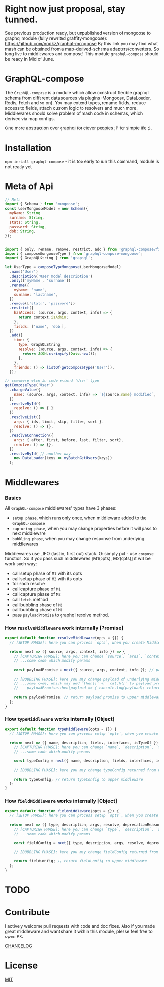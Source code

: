 # Right now just proposal, stay tunned.
See previous production ready, but unpublished version of mongoose to graphql module (fully rewrited graffity-mongoose): https://github.com/nodkz/graphql-mongoose
By this link you may find what mash can be obtained from a map-derived-schema adapters/converters.
So long live to middlewares and compose! 
This module `graphql-compose` should be ready in Mid of June.


GraphQL-compose
======================

The `GraphQL-compose` is a module which allow construct flexible graphql schema from different data sources via plugins (Mongoose, DataLoader, Redis, Fetch and so on).
You may extend types, rename fields, reduce access to fields, attach custom logic to resolvers and much more.
Middlewares should solve problem of mash code in schemas, which derived via map configs. 

One more abstraction over graphql for clever peoples ;P for simple life ;).


Installation
============

`npm install graphql-compose` - it is too early to run this command, module is not ready yet 


Meta of Api
===========
```js
// Meta
import { Schema } from 'mongoose';
const UserMongooseModel = new Schema({
  myName: String,
  surname: String,
  stats: String,
  password: String,
  dob: String,
});


import { only, rename, remove, restrict, add } from 'graphql-compose/fields';
import { composeMongooseType } from 'graphql-compose-mongoose';
import { GraphQLString } from 'graphql';

let UserType = composeTypeMongoose(UserMongooseModel)
  .name('User')
  .description('User model description')
  .only(['myName', 'surname'])
  .rename({
    myName: 'name',
    surname: 'lastname',
  })
  .remove(['stats', 'password'])
  .restrict({
    hasAccess: (source, args, context, info) => {
      return context.isAdmin;
    },
    fields: ['name', 'dob'],
  })
  .add({
    time: {
      type: GraphQLString,
      resolve: (source, args, context, info) => {
        return JSON.stringify(Date.now());
      },
    },
    friends: () => listOf(getComposeType('User')),
  });

// somewere else in code extend `User` type 
getComposeType('User')
  .changeValue({
    name: (source, args, context, info) => `${source.name} modified`,
  })
  .resolveById({
    resolve: () => { }
  })
  .resolveList({
    args: { ids, limit, skip, filter, sort },
    resolve: () => {},
  })
  .resolveConnection({
    args: { after, first, before, last, filter, sort},
    resolve: () => {},
  })
  .resolveById( // another way
    new DataLoader(keys => myBatchGetUsers(keys))
  );
```


Middlewares
===========

### Basics
All `GraphQL-compose` middlewares' types have 3 phases: 
- `setup phase`, which runs only once, when middleware added to the `GraphQL-compose` 
- `capturing phase`, when you may change properties before it will pass to next middleware
- `bubbling phase`, when you may change response from underlying middlewares

Middlewares use LIFO (last in, first out) stack. Or simply put - use `compose` function. So if you pass such middlewares [M1(opts), M2(opts)] it will be work such way:
- call setup phase of `M1` with its opts
- call setup phase of `M2` with its opts
- for each resolve
 - call capture phase of `M1`
 - call capture phase of `M2`
 - call `fetch` method
 - call bubbling phase of `M2`
 - call bubbling phase of `M1`
 - pass `payloadPromise` to graphql resolve method.
 

### How `resolveMiddleware` work internally [Promise]
```js
export default function resolveMiddleware(opts = {}) {
  // [SETUP PHASE]: here you can process `opts`, when you create Middleware
  
  return next => ({ source, args, context, info }) => {
    // [CAPTURING PHASE]: here you can change `source`, `args`, `context`, `info` before it will pass to `next` resolve function.
    // ...some code which modify params
    
    const payloadPromise = next({ source, args, context, info }); // pass request to following middleware and get response promise from it
    
    // [BUBBLING PHASE]: here you may change payload of underlying middlewares, via promise syntax 
    // ...some code, which may add `then()` or `catch()` to payload promise
    //    payloadPromise.then(payload => { console.log(payload); return payload; })
    
    return payloadPromise; // return payload promise to upper middleware 
  };
}
```

### How `typeMiddleware` works internally [Object]
```js
export default function typeMiddleware(opts = {}) {
  // [SETUP PHASE]: here you can process setup `opts`, when you create Middleware
  
  return next => ({ name, description, fields, interfaces, isTypeOf }) => {
    // [CAPTURING PHASE]: here you can change `name`, `description`, `fields`, `interfaces`, `isTypeOf` before it will pass to `next` middleware.
    // ...some code which modify params
    
    const typeConfig = next({ name, description, fields, interfaces, isTypeOf }); // passing config data to underlying middleware
    
    // [BUBBLING PHASE]: here you may change typeConfig returned from underlying middlewares.
    
    return typeConfig; // return typeConfig to upper middleware 
  };
}
```

### How `fieldMiddleware` works internally [Object]
```js
export default function fieldMiddleware(opts = {}) {
  // [SETUP PHASE]: here you can process setup `opts`, when you create Middleware
  
  return next => ({ type, description, args, resolve, deprecationReason }) => {
    // [CAPTURING PHASE]: here you can change `type`, `description`, `args`, `resolve`, `deprecationReason` before it will pass to `next` middleware.
    // ...some code which modify params
    
    const fieldConfig = next({ type, description, args, resolve, deprecationReason }); // passing config data to underlying middleware
    
    // [BUBBLING PHASE]: here you may change fieldConfig returned from underlying middlewares.
    
    return fieldConfig; // return fieldConfig to upper middleware 
  };
}
```


TODO
====


Contribute
==========
I actively welcome pull requests with code and doc fixes. 
Also if you made great middleware and want share it within this module, please feel free to open PR.

[CHANGELOG](https://github.com/nodkz/graphql-compose/blob/master/CHANGELOG.md)

License
=======
[MIT](https://github.com/nodkz/graphql-compose/blob/master/LICENSE.md)
